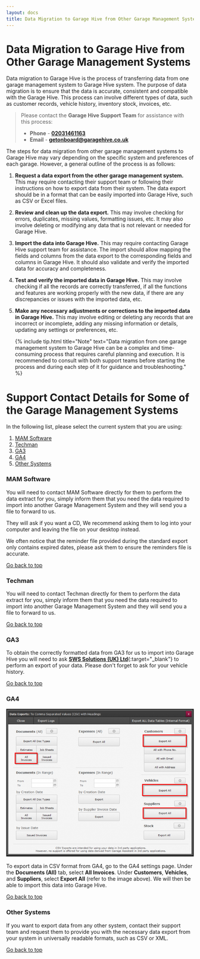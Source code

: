 ```yaml
---
layout: docs
title: Data Migration to Garage Hive from Other Garage Management Systems
---
```


<a name="top"></a>

# Data Migration to Garage Hive from Other Garage Management Systems
Data migration to Garage Hive is the process of transferring data from one garage management system to Garage Hive system. The purpose of data migration is to ensure that the data is accurate, consistent and compatible with the Garage Hive. This process can involve different types of data, such as customer records, vehicle history, inventory stock, invoices, etc.

> Please contact the **Garage Hive Support Team** for assistance with this process:
> * **Phone** - [**02031461163**](tel:02031461163)
> * **Email** - [**getonboard@garagehive.co.uk**](mailto:getonboard@garagehive.co.uk)

The steps for data migration from other garage management systems to Garage Hive may vary depending on the specific system and preferences of each garage. However, a general outline of the process is as follows:

1. **Request a data export from the other garage management system.** This may require contacting their support team or following their instructions on how to export data from their system. The data export should be in a format that can be easily imported into Garage Hive, such as CSV or Excel files.
   
2. **Review and clean up the data export.** This may involve checking for errors, duplicates, missing values, formatting issues, etc. It may also involve deleting or modifying any data that is not relevant or needed for Garage Hive.
   
3. **Import the data into Garage Hive.** This may require contacting Garage Hive support team for assistance. The import should allow mapping the fields and columns from the data export to the corresponding fields and columns in Garage Hive. It should also validate and verify the imported data for accuracy and completeness.

4. **Test and verify the imported data in Garage Hive.** This may involve checking if all the records are correctly transferred, if all the functions and features are working properly with the new data, if there are any discrepancies or issues with the imported data, etc.
   
5. **Make any necessary adjustments or corrections to the imported data in Garage Hive.** This may involve editing or deleting any records that are incorrect or incomplete, adding any missing information or details, updating any settings or preferences, etc.

   {% include tip.html title="Note" text="Data migration from one garage management system to Garage Hive can be a complex and time-consuming process that requires careful planning and execution. It is recommended to consult with both support teams before starting the process and during each step of it for guidance and troubleshooting." %}

# Support Contact Details for Some of the Garage Management Systems
In the following list, please select the current system that you are using:

<a name="top"></a>

1. [MAM Software](#mam-software)
2. [Techman](#techman)
3. [GA3](#ga3)
4. [GA4](#ga4)
5. [Other Systems](#other-systems)

### MAM Software
You will need to contact MAM Software directly for them to perform the data extract for you, simply inform them that you need the data required to import into another Garage Management System and they will send you a file to forward to us.

They will ask if you want a CD, We recommend asking them to log into your computer and leaving the file on your desktop instead.

We often notice that the reminder file provided during the standard export only contains expired dates, please ask them to ensure the reminders file is accurate.

[Go back to top](#top)
   
### Techman
You will need to contact Techman directly for them to perform the data extract for you, simply inform them that you need the data required to import into another Garage Management System and they will send you a file to forward to us.

[Go back to top](#top)

### GA3
To obtain the correctly formatted data from GA3 for us to import into Garage Hive you will need to ask [**SWS Solutions (UK) Ltd**](https://www.sws-solutions.co.uk/contact.php){:target="_blank"} to perform an export of your data. Please don't forget to ask for your vehicle history.

[Go back to top](#top)

### GA4

![](media/ga-4.png)

To export data in CSV format from GA4, go to the GA4 settings page. Under the **Documents (All)** tab, select **All Invoices**. Under **Customers**, **Vehicles**, and **Suppliers**, select **Export All** (refer to the image above). We will then be able to import this data into Garage Hive.

[Go back to top](#top)

### Other Systems
If you want to export data from any other system, contact their support team and request them to provide you with the necessary data export from your system in universally readable formats, such as CSV or XML.

[Go back to top](#top)